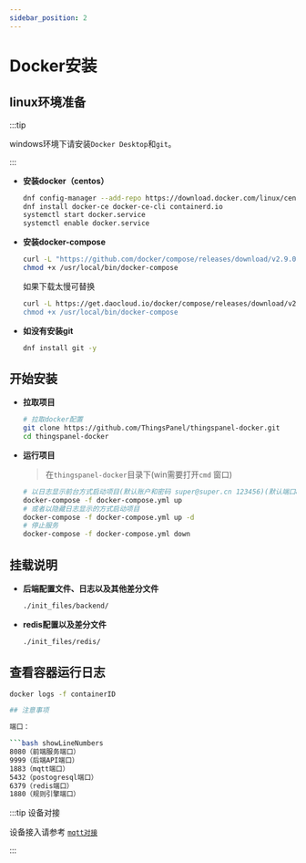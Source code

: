 ```yaml
---
sidebar_position: 2
---
```


# Docker安装

## linux环境准备

:::tip

windows环境下请安装`Docker Desktop`和`git`。

:::

- **安装docker（centos）**

    ```bash showLineNumbers
    dnf config-manager --add-repo https://download.docker.com/linux/centos/docker-ce.repo
    dnf install docker-ce docker-ce-cli containerd.io
    systemctl start docker.service
    systemctl enable docker.service
    ```

- **安装docker-compose**

    ```bash showLineNumbers
    curl -L "https://github.com/docker/compose/releases/download/v2.9.0/docker-compose-$(uname -s)-$(uname -m)" -o /usr/local/bin/docker-compose
    chmod +x /usr/local/bin/docker-compose
    ```
    如果下载太慢可替换
    ```bash showLineNumbers
    curl -L https://get.daocloud.io/docker/compose/releases/download/v2.9.0/docker-compose-$(uname -s)-$(uname -m)" -o /usr/local/bin/docker-compose
    chmod +x /usr/local/bin/docker-compose
    ```

- **如没有安装git**

    ```bash
    dnf install git -y
    ```

## 开始安装

- **拉取项目**

    ```bash showLineNumbers
    # 拉取docker配置
    git clone https://github.com/ThingsPanel/thingspanel-docker.git
    cd thingspanel-docker
    ```

- **运行项目**

    > 在`thingspanel-docker`目录下(win需要打开`cmd` 窗口)

    ```bash showLineNumbers
    # 以日志显示前台方式启动项目(默认账户和密码 super@super.cn 123456)(默认端口8080)
    docker-compose -f docker-compose.yml up
    # 或者以隐藏日志显示的方式启动项目
    docker-compose -f docker-compose.yml up -d
    # 停止服务
    docker-compose -f docker-compose.yml down
    ```

## 挂载说明

- **后端配置文件、日志以及其他差分文件**

    ```bash
    ./init_files/backend/
    ```
- **redis配置以及差分文件**

    ```bash
    ./init_files/redis/
    ```

## 查看容器运行日志

```bash showLineNumbers
docker logs -f containerID

## 注意事项

端口：

```bash showLineNumbers
8080（前端服务端口）
9999（后端API端口）
1883（mqtt端口）
5432（postogresql端口）
6379（redis端口）
1880（规则引擎端口）
```

:::tip 设备对接

设备接入请参考
[`mqtt对接`](../equipment-access/mqtt)

:::

